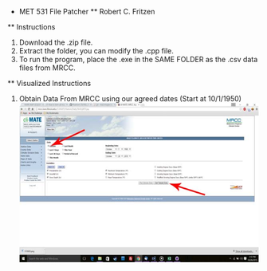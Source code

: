 * MET 531 File Patcher
** Robert C. Fritzen

** Instructions
1. Download the .zip file.
2. Extract the folder, you can modify the .cpp file.
3. To run the program, place the .exe in the SAME FOLDER as the .csv data files from MRCC.

** Visualized Instructions
1. Obtain Data From MRCC using our agreed dates (Start at 10/1/1950)
![](https://github.com/Phantom139/NIU_MET531-FilePatcher/blob/master/images/1.jpg)